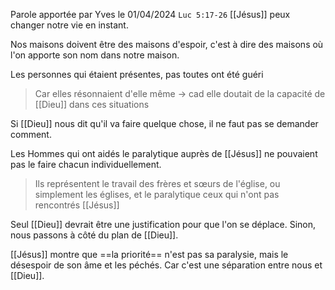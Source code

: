 Parole apportée par Yves le 01/04/2024
`Luc 5:17-26` [[Jésus]] peux changer notre vie en instant. 

Nos maisons doivent être des maisons d'espoir, c'est à dire des maisons où l'on apporte son nom dans notre maison.

Les personnes qui étaient présentes, pas toutes ont été guéri
> Car elles résonnaient d'elle même
> -> cad elle doutait de la capacité de [[Dieu]] dans ces situations

Si [[Dieu]] nous dit qu'il va faire quelque chose, il ne faut pas se demander comment.

Les Hommes qui ont aidés le paralytique auprès de [[Jésus]] ne pouvaient pas le faire chacun individuellement.
> Ils représentent le travail des frères et sœurs de l'église, ou simplement les églises, et le paralytique ceux qui n'ont pas rencontrés [[Jésus]]

Seul [[Dieu]] devrait être une justification pour que l'on se déplace. Sinon, nous passons à côté du plan de [[Dieu]].

[[Jésus]] montre que ==la priorité== n'est pas sa paralysie, mais le désespoir de son âme et les péchés. Car c'est une séparation entre nous et [[Dieu]].